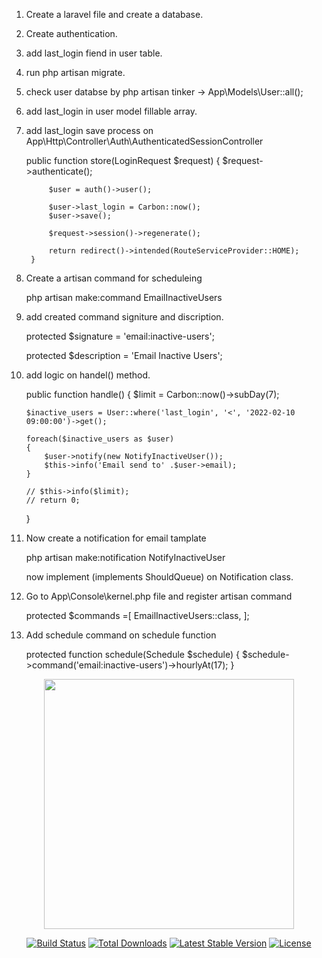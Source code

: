 1. Create a laravel file and create a database.
2. Create authentication.
3. add last_login fiend in user table.
4. run php artisan migrate.
5. check user databse by php artisan tinker -> App\Models\User::all();
6. add last_login in user model fillable array.

7. add last_login save process on App\Http\Controller\Auth\AuthenticatedSessionController 

    public function store(LoginRequest $request)
        {
            $request->authenticate();

            $user = auth()->user();

            $user->last_login = Carbon::now();
            $user->save();

            $request->session()->regenerate();

            return redirect()->intended(RouteServiceProvider::HOME);
        }

8. Create a artisan command for scheduleing 

    php artisan make:command EmailInactiveUsers 

9. add created command signiture and discription.

    protected $signature = 'email:inactive-users';

    protected $description = 'Email Inactive Users';

10. add logic on handel() method.

    public function handle()
    {
        $limit = Carbon::now()->subDay(7);

        $inactive_users = User::where('last_login', '<', '2022-02-10 09:00:00')->get();

        foreach($inactive_users as $user)
        {
            $user->notify(new NotifyInactiveUser());
            $this->info('Email send to' .$user->email);
        }
        
        // $this->info($limit);
        // return 0;
    }
11. Now create a notification for email tamplate

    php artisan make:notification NotifyInactiveUser

    now implement (implements ShouldQueue) on Notification class.

12. Go to App\Console\kernel.php file and register artisan command

    protected $commands =[
        EmailInactiveUsers::class,
    ];

13. Add schedule command on schedule function

    protected function schedule(Schedule $schedule)
    {
        $schedule->command('email:inactive-users')->hourlyAt(17);
    }




<p align="center"><a href="https://laravel.com" target="_blank"><img src="https://raw.githubusercontent.com/laravel/art/master/logo-lockup/5%20SVG/2%20CMYK/1%20Full%20Color/laravel-logolockup-cmyk-red.svg" width="400"></a></p>

<p align="center">
<a href="https://travis-ci.org/laravel/framework"><img src="https://travis-ci.org/laravel/framework.svg" alt="Build Status"></a>
<a href="https://packagist.org/packages/laravel/framework"><img src="https://img.shields.io/packagist/dt/laravel/framework" alt="Total Downloads"></a>
<a href="https://packagist.org/packages/laravel/framework"><img src="https://img.shields.io/packagist/v/laravel/framework" alt="Latest Stable Version"></a>
<a href="https://packagist.org/packages/laravel/framework"><img src="https://img.shields.io/packagist/l/laravel/framework" alt="License"></a>
</p>

